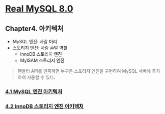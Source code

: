 # [Real MySQL 8.0](https://www.yes24.com/Product/Goods/103415627)

## Chapter4. 아키텍처
- MySQL 엔진: 사람 머리
- 스토리지 엔진: 사람 손발 역할
    - InnoDB 스토리지 엔진
    - MyISAM 스토리지 엔진
> 핸들러 API를 만족하면 누구든 스토리지 엔진을 구현하여 MySQL 서버에 추가하여 사용할 수 있다.

### [4.1 MySQL 엔진 아키텍처](Section4-1.md)

### [4.2 InnoDB 스토리지 엔진 아키텍처](Section4-2.md)
